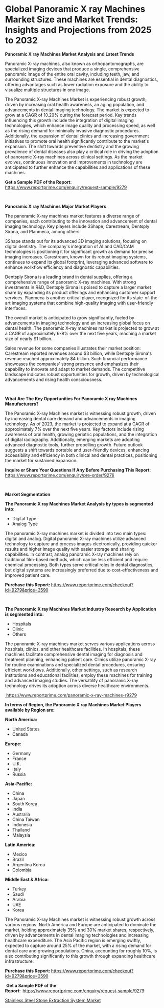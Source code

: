 <p><h1>Global Panoramic X ray Machines Market Size and Market Trends: Insights and Projections from 2025 to 2032</h1></p><p><strong>Panoramic X ray Machines Market Analysis and Latest Trends</strong></p>
<p><p>Panoramic X-ray machines, also known as orthopantomographs, are specialized imaging devices that produce a single, comprehensive panoramic image of the entire oral cavity, including teeth, jaw, and surrounding structures. These machines are essential in dental diagnostics, offering advantages such as lower radiation exposure and the ability to visualize multiple structures in one image. </p><p>The Panoramic X-ray Machines Market is experiencing robust growth, driven by increasing oral health awareness, an aging population, and advancements in dental imaging technology. The market is expected to grow at a CAGR of 10.20% during the forecast period. Key trends influencing this growth include the integration of digital imaging technologies, which enhance image quality and processing speed, as well as the rising demand for minimally invasive diagnostic procedures. Additionally, the expansion of dental clinics and increasing government initiatives to promote oral health significantly contribute to the market's expansion. The shift towards preventive dentistry and the growing prevalence of dental diseases also play a critical role in driving the adoption of panoramic X-ray machines across clinical settings. As the market evolves, continuous innovation and improvements in technology are anticipated to further enhance the capabilities and applications of these machines.</p></p>
<p><strong>Get a Sample PDF of the Report:&nbsp;</strong> <a href="https://www.reportprime.com/enquiry/request-sample/9279?utm_campaign=3085&utm_medium=2&utm_source=Github&utm_content=ia&utm_term=20032025&utm_id=panoramic-x-ray-machines">https://www.reportprime.com/enquiry/request-sample/9279</a></p>
<p>&nbsp;</p>
<p><strong>Panoramic X ray Machines Major Market Players</strong></p>
<p><p>The panoramic X-ray machines market features a diverse range of companies, each contributing to the innovation and advancement of dental imaging technology. Key players include 3Shape, Carestream, Dentsply Sirona, and Planmeca, among others.</p><p>3Shape stands out for its advanced 3D imaging solutions, focusing on digital dentistry. The company's integration of AI and CAD/CAM technologies is positioning it for significant growth as demand for precise imaging increases. Carestream, known for its robust imaging systems, continues to expand its global footprint, leveraging advanced software to enhance workflow efficiency and diagnostic capabilities.</p><p>Dentsply Sirona is a leading brand in dental supplies, offering a comprehensive range of panoramic X-ray machines. With strong investments in R&D, Dentsply Sirona is poised to capture a larger market share by expanding its product offerings and enhancing customer support services. Planmeca is another critical player, recognized for its state-of-the-art imaging systems that combine high-quality imaging with user-friendly interfaces.</p><p>The overall market is anticipated to grow significantly, fueled by advancements in imaging technology and an increasing global focus on dental health. The panoramic X-ray machines market is projected to grow at a CAGR of approximately 6-8% over the next five years, reaching a market size of nearly $1 billion.</p><p>Sales revenue for some companies illustrates their market position: Carestream reported revenues around $3 billion, while Dentsply Sirona's revenue reached approximately $4 billion. Such financial performance showcases the companies' strong presence and emphasizes their capability to innovate and adapt to market demands. The competitive landscape indicates robust opportunities for growth, driven by technological advancements and rising health consciousness.</p></p>
<p>&nbsp;</p>
<p><strong>What Are The Key Opportunities For Panoramic X ray Machines Manufacturers?</strong></p>
<p><p>The Panoramic X-ray Machines market is witnessing robust growth, driven by increasing dental care demand and advancements in imaging technology. As of 2023, the market is projected to expand at a CAGR of approximately 7% over the next five years. Key factors include rising awareness of oral health, growing geriatric populations, and the integration of digital radiography. Additionally, emerging markets are adopting advanced diagnostic tools, further propelling growth. Future outlook suggests a shift towards portable and user-friendly devices, enhancing accessibility and efficiency in both clinical and dental practices, positioning the market for sustained expansion.</p></p>
<p><strong>Inquire or Share Your Questions If Any Before Purchasing This Report:</strong> <a href="https://www.reportprime.com/enquiry/pre-order/9279?utm_campaign=3085&utm_medium=2&utm_source=Github&utm_content=ia&utm_term=20032025&utm_id=panoramic-x-ray-machines">https://www.reportprime.com/enquiry/pre-order/9279</a></p>
<p>&nbsp;</p>
<p><strong>Market Segmentation</strong></p>
<p><strong>The Panoramic X ray Machines Market Analysis by types is segmented into:</strong></p>
<p><ul><li>Digital Type</li><li>Analog Type</li></ul></p>
<p><p>The panoramic X-ray machines market is divided into two main types: digital and analog. Digital panoramic X-ray machines utilize advanced technology to capture and process images electronically, providing quicker results and higher image quality with easier storage and sharing capabilities. In contrast, analog panoramic X-ray machines rely on traditional film-based methods, which can be less efficient and require chemical processing. Both types serve critical roles in dental diagnostics, but digital systems are increasingly preferred due to cost-effectiveness and improved patient care.</p></p>
<p><strong>Purchase this Report:&nbsp;</strong><a href="https://www.reportprime.com/checkout?id=9279&price=3590&utm_campaign=3085&utm_medium=2&utm_source=Github&utm_content=ia&utm_term=20032025&utm_id=panoramic-x-ray-machines">https://www.reportprime.com/checkout?id=9279&price=3590</a></p>
<p>&nbsp;</p>
<p><strong>The Panoramic X ray Machines Market Industry Research by Application is segmented into:</strong></p>
<p><ul><li>Hospitals</li><li>Clinic</li><li>Others</li></ul></p>
<p><p>The panoramic X-ray machines market serves various applications across hospitals, clinics, and other healthcare facilities. In hospitals, these machines facilitate comprehensive dental imaging for diagnosis and treatment planning, enhancing patient care. Clinics utilize panoramic X-ray for routine examinations and specialized dental procedures, ensuring efficient workflows. Additionally, other settings, such as research institutions and educational facilities, employ these machines for training and advanced imaging studies. The versatility of panoramic X-ray technology drives its adoption across diverse healthcare environments.</p></p>
<p><a href="https://www.reportprime.com/panoramic-x-ray-machines-r9279?utm_campaign=3085&utm_medium=2&utm_source=Github&utm_content=ia&utm_term=20032025&utm_id=panoramic-x-ray-machines">&nbsp;https://www.reportprime.com/panoramic-x-ray-machines-r9279</a></p>
<p><strong>In terms of Region, the Panoramic X ray Machines Market Players available by Region are:</strong></p>
<p>
    <p> <strong> North America: </strong>
        <ul>
            <li>United States</li>
            <li>Canada</li>
        </ul>
        </p> 
    <p> <strong> Europe: </strong>
        <ul>
            <li>Germany</li>
            <li>France</li>
            <li>U.K.</li>
            <li>Italy</li>
            <li>Russia</li>
        </ul>
        </p> 
    <p> <strong> Asia-Pacific: </strong>
        <ul>
            <li>China</li>
            <li>Japan</li>
            <li>South Korea</li>
            <li>India</li>
            <li>Australia</li>
            <li>China Taiwan</li>
            <li>Indonesia</li>
            <li>Thailand</li>
            <li>Malaysia</li>
        </ul>
        </p> 
    <p> <strong> Latin America: </strong>
        <ul>
            <li>Mexico</li>
            <li>Brazil</li>
            <li>Argentina Korea</li>
            <li>Colombia</li>
        </ul>
        </p> 
    <p> <strong> Middle East & Africa: </strong>
        <ul>
            <li>Turkey</li>
            <li>Saudi</li>
            <li>Arabia</li>
            <li>UAE</li>
            <li>Korea</li>
        </ul>
    </p>
    </p>
<p><p>The Panoramic X-ray Machines market is witnessing robust growth across various regions. North America and Europe are anticipated to dominate the market, holding approximately 35% and 30% market shares, respectively, driven by advancements in dental imaging technologies and increasing healthcare expenditure. The Asia Pacific region is emerging swiftly, expected to capture around 25% of the market, with a rising demand for dental care and growing populations. China, accounting for roughly 10%, is also contributing significantly to this growth through expanding healthcare infrastructure.</p></p>
<p><strong>Purchase this Report: </strong><a href="https://www.reportprime.com/checkout?id=9279&price=3590&utm_campaign=3085&utm_medium=2&utm_source=Github&utm_content=ia&utm_term=20032025&utm_id=panoramic-x-ray-machines">https://www.reportprime.com/checkout?id=9279&price=3590</a></p>
<p>&nbsp;<strong>Get a Sample PDF of the Report:&nbsp;&nbsp;</strong><a href="https://www.reportprime.com/enquiry/request-sample/9279?utm_campaign=3085&utm_medium=2&utm_source=Github&utm_content=ia&utm_term=20032025&utm_id=panoramic-x-ray-machines">https://www.reportprime.com/enquiry/request-sample/9279</a></p>
<p><strong></strong></p>
<p><p><a href="https://github.com/lefiobakali/Market-Research-Report-List-1/blob/main/stainless-steel-stone-extraction-system-market.md?utm_campaign=3085&utm_medium=2&utm_source=Github&utm_content=ia&utm_term=20032025&utm_id=panoramic-x-ray-machines">Stainless Steel Stone Extraction System Market</a></p></p>